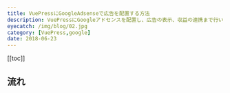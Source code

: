 ```yaml
---
title: VuePressにGoogleAdsenseで広告を配置する方法
description: VuePressにGoogleアドセンスを配置し、広告の表示、収益の連携まで行います。
eyecatch: /img/blog/02.jpg
category: [VuePress,google]
date: 2018-06-23
---
```


[[toc]]

## 流れ